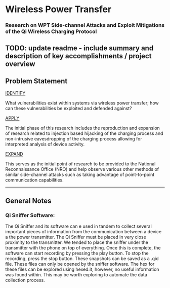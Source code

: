 # Wireless Power Transfer
### Research on WPT Side-channel Attacks and Exploit Mitigations of the Qi Wireless Charging Protocol

## TODO: update readme - include summary and description of key accomplishments / project overview

## Problem Statement
<ins>IDENTIFY</ins>

What vulnerabilities exist within systems via wireless power transfer; how can these vulnerabilities be exploited and defended against?

<ins>APPLY</ins>

The initial phase of this research includes the reproduction and expansion of research related to injection based hijacking of the charging process and non-intrusive eavesdropping of the charging process allowing for interpreted analysis of device activity.

<ins>EXPAND</ins>

This serves as the initial point of research to be provided to the National Reconnaissance Office (NRO) and help observe various other methods of similar side-channel attacks such as taking advantage of point-to-point communication capabilities.

---

## General Notes



### Qi Sniffer Software:
The Qi Sniffer and its software can e used in tandem to collect several important pieces of information from the communication between a device a the power transmitter. The Qi Sniffer must be placed in very close proximity to the transmitter. We tended to place the sniffer under the transmitter with the phone on top of everything. Once this is complete, the software can start recording by pressing the play button. To stop the recording, press the stop button. These snapshots can be saved as a .qid file. These files can only be opened by the sniffer software. The hex for these files can be explored using hexed.it, however, no useful information was found within. This may be worth exploring to automate the data collection process.